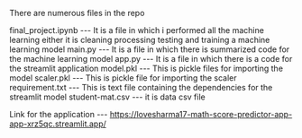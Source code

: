 There are numerous files in the repo

final_project.ipynb  --- It is a file in which i performed all the machine learning either it is cleaning processing testing and training a machine learning model
main.py --- It is a file in which there is summarized code for the machine learning model 
app.py --- It is a file in which there is a code for the streamlit application
model.pkl --- This is pickle files for importing the model
scaler.pkl --- This is pickle file for importing the scaler
requirement.txt --- This is text file containing the dependencies for the streamlit model
student-mat.csv --- it is data csv file

Link for the application --- https://lovesharma17-math-score-predictor-app-app-xrz5qc.streamlit.app/
